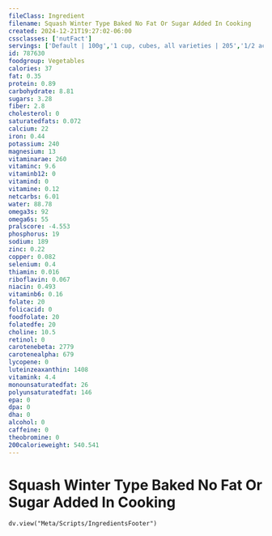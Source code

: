 ```yaml
---
fileClass: Ingredient
filename: Squash Winter Type Baked No Fat Or Sugar Added In Cooking
created: 2024-12-21T19:27:02-06:00
cssclasses: ['nutFact']
servings: ['Default | 100g','1 cup, cubes, all varieties | 205','1/2 acorn squash | 156','1 oz, raw, yields | 13']
id: 787630
foodgroup: Vegetables
calories: 37
fat: 0.35
protein: 0.89
carbohydrate: 8.81
sugars: 3.28
fiber: 2.8
cholesterol: 0
saturatedfats: 0.072
calcium: 22
iron: 0.44
potassium: 240
magnesium: 13
vitaminarae: 260
vitaminc: 9.6
vitaminb12: 0
vitamind: 0
vitamine: 0.12
netcarbs: 6.01
water: 88.78
omega3s: 92
omega6s: 55
pralscore: -4.553
phosphorus: 19
sodium: 189
zinc: 0.22
copper: 0.082
selenium: 0.4
thiamin: 0.016
riboflavin: 0.067
niacin: 0.493
vitaminb6: 0.16
folate: 20
folicacid: 0
foodfolate: 20
folatedfe: 20
choline: 10.5
retinol: 0
carotenebeta: 2779
carotenealpha: 679
lycopene: 0
luteinzeaxanthin: 1408
vitamink: 4.4
monounsaturatedfat: 26
polyunsaturatedfat: 146
epa: 0
dpa: 0
dha: 0
alcohol: 0
caffeine: 0
theobromine: 0
200calorieweight: 540.541
---
```


# Squash Winter Type Baked No Fat Or Sugar Added In Cooking

```dataviewjs
dv.view("Meta/Scripts/IngredientsFooter")
```
